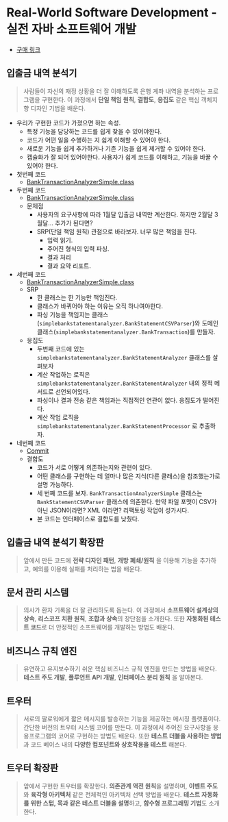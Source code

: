 # Real-World Software Development - 실전 자바 소프트웨어 개발
- [구매 링크](http://www.yes24.com/Product/Goods/90533758?OzSrank=1)

## 입출금 내역 분석기
> 사람들이 자신의 재정 상황을 더 잘 이해하도록 은행 계좌 내역을 분석하는 프로그램을 구현한다. 이 과정에서 **단일 책임 원칙**, **결합도**, **응집도** 같은 핵심 객체지향 디자인 기법을 배운다.

- 우리가 구현한 코드가 가졌으면 하는 속성.
    - 특정 기능을 담당하는 코드를 쉽게 찾을 수 있어야한다.
    - 코드가 어떤 일을 수행하는 지 쉽게 이해할 수 있어야 한다.
    - 새로운 기능을 쉽게 추가하거나 기존 기능을 쉽게 제거할 수 있어야 한다.
    - 캡슐화가 잘 되어 있어야한다. 사용자가 쉽게 코드를 이해하고, 기능을 바꿀 수 있어야 한다.
- 첫번째 코드
    - [BankTransactionAnalyzerSimple.class](https://github.com/gracelove91/playground/blob/671b5e447aa9175ff1c788113165f8d5ba2ed07e/books/real-world-java/src/main/java/BankTransactionAnalyzerSimple.java)
- 두번째 코드
    - [BankTransactionAnalyzerSimple.class](https://github.com/gracelove91/playground/blob/6eaf7c0ed2/books/real-world-java/src/main/java/BankTransactionAnalyzerSimple.java)
    - 문제점
        - 사용자의 요구사항에 따라 1월달 입출금 내역만 계산한다. 하지만 2월달 3월달... 추가가 된다면? 
        - SRP(단일 책임 원칙) 관점으로 바라보자. 너무 많은 책임을 진다.
            - 입력 읽기.
            - 주어진 형식의 입력 파싱.
            - 결과 처리
            - 결과 요약 리포트.
- 세번째 코드
    - [BankTransactionAnalyzerSimple.class](https://github.com/gracelove91/playground/blob/359f5fe3cc/books/real-world-java/src/main/java/BankTransactionAnalyzerSimple.java)
    - SRP
        - 한 클래스는 한 기능만 책임진다.
        - 클래스가 바뀌어야 하는 이유는 오직 하나여야한다.
        - 파싱 기능을 책임지는 클래스(`simplebankstatementanalyzer.BankStatementCSVParser`)와 도메인 클래스(`simplebankstatementanalyzer.BankTransaction`)를 만들자.
    - 응집도
        - 두번째 코드에 있는 `simplebankstatementanalyzer.BankStatementAnalyzer` 클래스를 살펴보자
        - 계산 작업하는 로직은 `simplebankstatementanalyzer.BankStatementAnalyzer` 내의 정적 메서드로 선언되어있다.
        - 파싱이나 결과 전송 같은 책임과는 직접적인 연관이 없다. 응집도가 떨어진다.
        - 계산 작업 로직을 `simplebankstatementanalyzer.BankStatementProcessor` 로 추출하자.
- 네번째 코드
    - [Commit](https://github.com/gracelove91/playground/tree/df34527cd13ef954542844a7d81c9b4696a8d57d)
    - 결합도
        - 코드가 서로 어떻게 의존하는지와 관련이 있다.
        - 어떤 클래스를 구현하는 데 얼마나 많은 지식(다른 클래스)을 참조했는가로 설명 가능하다.
        - 세 번째 코드를 보자. `BankTransactionAnalyzerSimple` 클래스는 `BankStatementCSVParser` 클래스에 의존한다. 
        만약 파일 포맷이 CSV가 아닌 JSON이라면? XML 이라면? 리팩토링 작업이 성가시다. 
        - 본 코드는 인터페이스로 결합도를 낮췄다. 
## 입출금 내역 분석기 확장판
> 앞에서 만든 코드에 **전략 디자인 패턴**, **개방 폐쇄/원칙** 을 이용해 기능을 추가하고, 예외를 이용해 실패를 처리하는 법을 배운다.

## 문서 관리 시스템
> 의사가 환자 기록을 더 잘 관리하도록 돕는다. 이 과정에서 **소프트웨어 설계상의 상속**, **리스코프 치환 원칙**, **조합과 상속**의 장단점을 소개한다. 또한 **자동화된 테스트 코드**로 더 안정적인 소프트웨어를 개발하는 방법도 배운다.

## 비즈니스 규칙 엔진
> 유연하고 유지보수하기 쉬운 핵심 비즈니스 규칙 엔진을 만드는 방법을 배운다. **테스트 주도 개발**, **플루언트 API 개발**, **인터페이스 분리 원칙** 을 알아본다.


## 트우터
> 서로의 팔로워에게 짧은 메시지를 발송하는 기능을 제공하는 메시징 플랫폼이다. 간단한 버전의 트우터 시스템 코어를 만든다. 이 과정에서 주어진 요구사항을 응용프로그램의 코어로 구현하는 방법도 배운다. 또한 **테스트 더블을 사용하는 방법**과 코드 베이스 내의 **다양한 컴포넌트와 상호작용을 테스트** 해본다.


## 트우터 확장판
> 앞에서 구현한 트우터를 확장한다. **의존관계 역전 원칙**을 설명하며, **이벤트 주도**와 **육각형 아키텍처** 같은 전체적인 아키텍처 선택 방법을 배운다. **테스트 자동화를 위한 스텁, 목과 같은 테스트 더블을 설명**하고,  **함수형 프로그래밍 기법**도 소개한다.



